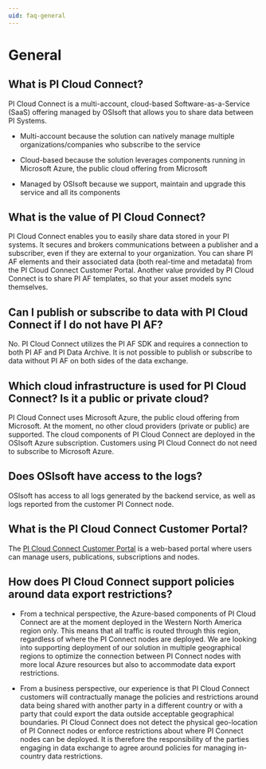 ```yaml
---
uid: faq-general
---
```


# General

## What is PI Cloud Connect?
 
PI Cloud Connect is a multi-account, cloud-based Software-as-a-Service (SaaS) offering managed by OSIsoft that allows you to share data between PI Systems.

- Multi-account because the solution can natively manage multiple organizations/companies who subscribe to the service

- Cloud-based because the solution leverages components running in Microsoft Azure, the public cloud offering from Microsoft

- Managed by OSIsoft because we support, maintain and upgrade this service and all its components

## What is the value of PI Cloud Connect?
 
PI Cloud Connect enables you to easily share data stored in your PI systems. It secures and brokers communications between a publisher and a subscriber, even if they are external to your organization. You can share PI AF elements and their associated data (both real-time and metadata) from the PI Cloud Connect Customer Portal. Another value provided by PI Cloud Connect is to share PI AF templates, so that your asset models sync themselves.

## Can I publish or subscribe to data with PI Cloud Connect if I do not have PI AF?
 
No. PI Cloud Connect utilizes the PI AF SDK and requires a connection to both PI AF and PI Data Archive. It is not possible to publish or subscribe to data without PI AF on both sides of the data exchange.

## Which cloud infrastructure is used for PI Cloud Connect? Is it a public or private cloud?
 
PI Cloud Connect uses Microsoft Azure, the public cloud offering from Microsoft. At the moment, no other cloud providers (private or public) are supported. The cloud components of PI Cloud Connect are deployed in the OSIsoft Azure subscription. Customers using PI Cloud Connect do not need to subscribe to Microsoft Azure.

## Does OSIsoft have access to the logs?

OSIsoft has access to all logs generated by the backend service, as well as logs reported from the customer PI Connect node.

## What is the PI Cloud Connect Customer Portal?
 
The [PI Cloud Connect Customer Portal](https://www.picloudservices.com) is a web-based portal where users can manage users, publications, subscriptions and nodes.

## How does PI Cloud Connect support policies around data export restrictions?

- From a technical perspective, the Azure-based components of PI Cloud Connect are at the moment deployed in the Western North America region only. This means that all traffic is routed through this region, regardless of where the PI Connect nodes are deployed. We are looking into supporting deployment of our solution in multiple geographical regions to optimize the connection between PI Connect nodes with more local Azure resources but also to accommodate data export restrictions.

- From a business perspective, our experience is that PI Cloud Connect customers will contractually manage the policies and restrictions around data being shared with another party in a different country or with a party that could export the data outside acceptable geographical boundaries. PI Cloud Connect does not detect the physical geo-location of PI Connect nodes or enforce restrictions about where PI Connect nodes can be deployed. It is therefore the responsibility of the parties engaging in data exchange to agree around policies for managing in-country data restrictions.
